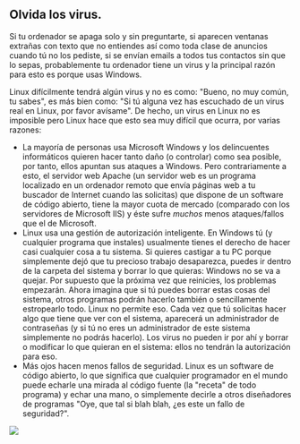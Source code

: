 <?php require("../../entete.php"); ?> <?php require("../../base.php"); ?>

<div id="corps">

<h2>Olvida los virus.</h2>

<p>Si tu ordenador se apaga solo y sin preguntarte, si aparecen ventanas extrañas con texto que no entiendes así como toda clase de anuncios cuando tú no los pediste, si se envían emails a todos tus contactos sin que lo sepas, probablemente tu ordenador tiene un virus y la principal razón para esto es porque usas Windows.</p>

<p>Linux difícilmente tendrá algún virus y no es como: "Bueno, no muy común, tu sabes", es más bien como: "Si tú alguna vez has escuchado de un virus real en Linux, por favor avísame". De hecho, un virus en Linux no es imposible pero Linux hace que esto sea muy difícil que ocurra, por varias razones:</p>

<ul>

<li>La mayoría de personas usa Microsoft Windows y los delincuentes informáticos quieren hacer tanto daño (o controlar) como sea posible, por tanto, ellos apuntan sus ataques a Windows. Pero contrariamente a esto, el servidor web Apache (un servidor web es un programa localizado en un ordenador remoto que envía páginas web a tu buscador de Internet cuando las solicitas) que dispone de un software de código abierto, tiene la mayor cuota de mercado (comparado con los servidores de Microsoft IIS) y éste sufre <i>muchos</i> menos ataques/fallos que el de Microsoft.</li>

<li>Linux usa una gestión de autorización inteligente. En Windows tú (y cualquier programa que instales) usualmente tienes el derecho de hacer casi cualquier cosa a tu sistema. Si quieres castigar a tu PC porque simplemente dejó que tu precioso trabajo desaparezca, puedes ir dentro de la carpeta del sistema y borrar lo que quieras: Windows no se va a quejar. Por supuesto que la próxima vez que reinicies, los problemas empezarán. Ahora imagina que si tú puedes borrar estas cosas del sistema, otros programas podrán hacerlo también o sencillamente estropearlo todo. Linux no permite eso. Cada vez que tú solicitas hacer algo que tiene que ver con el sistema, aparecerá un administrador de contraseñas (y si tú no eres un administrador de este sistema simplemente no podrás hacerlo). Los virus no pueden ir por ahí y borrar o modificar lo que quieran en el sistema: ellos no tendrán la autorización para eso.</li>

<li>Más ojos hacen menos fallos de seguridad. Linux es un software de código abierto, lo que significa que cualquier programador en el mundo puede echarle una mirada al código fuente (la "receta" de todo programa) y echar una mano, o simplemente decirle a otros diseñadores de programas "Oye, que tal si blah blah, ¿es este un fallo de seguridad?".</li>

</ul>


<img src="Images/viruses_thumb.png" />

</div>
</body>
</html>
